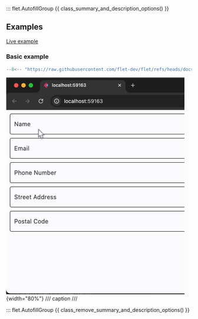 ::: flet.AutofillGroup
{{ class_summary_and_description_options() }}

## Examples

[Live example](https://flet-controls-gallery.fly.dev/input/autofillgroup)

### Basic example

```python
--8<-- "https://raw.githubusercontent.com/flet-dev/flet/refs/heads/docs/sdk/python/examples/controls/autofill-group/basic.py"
```

![basic](https://raw.githubusercontent.com/flet-dev/flet/docs/sdk/python/examples/controls/autofill-group/media/basic.gif){width="80%"}
/// caption
///

::: flet.AutofillGroup
{{ class_remove_summary_and_description_options() }}
